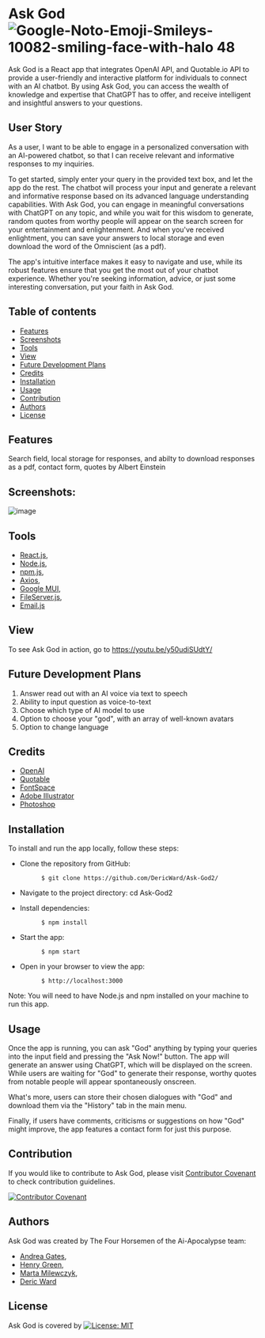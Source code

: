 # Ask God ![Google-Noto-Emoji-Smileys-10082-smiling-face-with-halo 48](https://user-images.githubusercontent.com/50495939/228657939-59933ebe-856f-454f-adaf-f9e4469bc7a3.png)

Ask God is a React app that integrates OpenAI API, and Quotable.io API to provide a user-friendly and interactive platform for individuals to connect with an AI chatbot. By using Ask God, you can access the wealth of knowledge and expertise that ChatGPT has to offer, and receive intelligent and insightful answers to your questions.

## User Story
As a user, I want to be able to engage in a personalized conversation with an AI-powered chatbot, so that I can receive relevant and informative responses to my inquiries.

To get started, simply enter your query in the provided text box, and let the app do the rest. The chatbot will process your input and generate a relevant and informative response based on its advanced language understanding capabilities. With Ask God, you can engage in meaningful conversations with ChatGPT on any topic, and while you wait for this wisdom to generate, random quotes from worthy people will appear on the search screen for your entertainment and enlightenment. And when you've received enlightment, you can save your answers to local storage and even download the word of the Omniscient (as a pdf).

The app's intuitive interface makes it easy to navigate and use, while its robust features ensure that you get the most out of your chatbot experience. Whether you're seeking information, advice, or just some interesting conversation, put your faith in Ask God.

 ## Table of contents

  - [Features](#features)
  - [Screenshots](#screenshot)
  - [Tools](#tools)
  - [View](#view)
  - [Future Development Plans](#future-development-plans)
  - [Credits](#credits)
  - [Installation](#installation)
  - [Usage](#usage)
  - [Contribution](#contribution)
  - [Authors](#authors)
  - [License](#license)


## Features
Search field, local storage for responses, and abilty to download responses as a pdf, contact form, quotes by Albert Einstein

## Screenshots:
![image](https://user-images.githubusercontent.com/50495939/228523223-acfe61ca-2456-46cc-8a0c-5202f3998dab.png)

## Tools

- <a href="https://react.dev/">React.js</a>, 
- <a href="https://nodejs.org/en">Node.js</a>, 
- <a href="https://www.npmjs.com/">npm.js</a>, 
- <a href="https://axios-http.com/">Axios</a>, 
- <a href="https://mui.com/">Google MUI</a>, 
- <a href="https://www.npmjs.com/package/file-server">FileServer.js</a>, 
- <a href="https://www.emailjs.com/">Email.js</a>

## View

To see Ask God in action, go to https://youtu.be/y50udiSUdtY/

## Future Development Plans

1. Answer read out with an AI voice via text to speech
2. Ability to input question as voice-to-text
3. Choose which type of AI model to use
4. Option to choose your "god", with an array of well-known avatars
5. Option to change language

## Credits

- <a href="https://openai.com/">OpenAI</a>
- <a href="https://github.com/lukePeavey/quotable">Quotable</a>
- <a href="https://www.fontspace.com/bigparty4blue-font-f85429">FontSpace</a>
- <a href="https://www.adobe.com/uk/products/illustrator.html">Adobe Illustrator</a>
- <a href="https://www.adobe.com/uk/products/photoshop.html">Photoshop</a>

## Installation
To install and run the app locally, follow these steps:

- Clone the repository from GitHub: 

            $ git clone https://github.com/DericWard/Ask-God2/
- Navigate to the project directory: cd Ask-God2
- Install dependencies: 

            $ npm install
- Start the app: 

            $ npm start
- Open in your browser to view the app:

            $ http://localhost:3000

Note: You will need to have Node.js and npm installed on your machine to run this app.

## Usage
Once the app is running, you can ask "God" anything by typing your queries into the input field and pressing the "Ask Now!" button. The app will generate an answer using ChatGPT, which will be displayed on the screen. While users are waiting for "God" to generate their response, worthy quotes from notable people will appear spontaneously onscreen.

What's more, users can store their chosen dialogues with "God" and download them via the "History" tab in the main menu.

Finally, if users have comments, criticisms or suggestions on how "God" might improve, the app features a contact form for just this purpose.

## Contribution
If you would like to contribute to Ask God, please visit <a href="https://www.contributor-covenant.org/">Contributor Covenant</a> to check contribution guidelines.

[![Contributor Covenant](https://img.shields.io/badge/Contributor%20Covenant-2.1-4baaaa.svg)](code_of_conduct.md)


## Authors
Ask God was created by The Four Horsemen of the Ai-Apocalypse team: 
- <a href="https://github.com/Andrea-Gates">Andrea Gates</a>, 
- <a href="https://github.com/HenryJamesGreen">Henry Green</a>, 
- <a href="https://github.com/MartaMilewczyk">Marta Milewczyk</a>,
- <a href="https://github.com/DericWard">Deric Ward</a>

## License
Ask God is covered by   [![License: MIT](https://img.shields.io/badge/License-MIT-yellow.svg)](https://opensource.org/licenses/MIT)
